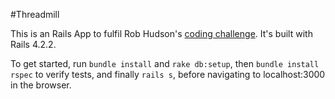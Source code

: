 #Threadmill

This is an Rails App to fulfil Rob Hudson's [coding challenge](https://gist.github.com/robbiehudson/a1c2daf2b836d4657cd5). It's built with Rails 4.2.2.

To get started, run `bundle install` and `rake db:setup`, then `bundle install rspec` to verify tests, and finally `rails s`, before navigating to localhost:3000 in the browser.